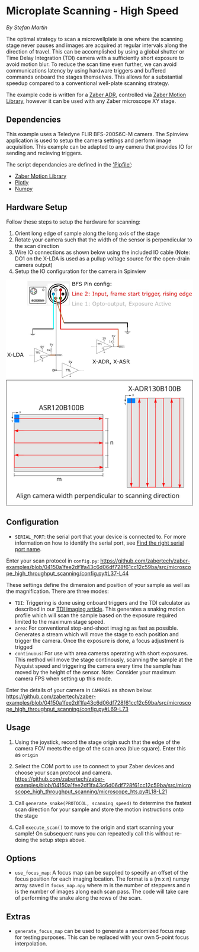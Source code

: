 # Microplate Scanning - High Speed

*By Stefan Martin*

The optimal strategy to scan a microwellplate is one where the scanning stage never pauses and images are acquired at regular intervals along the direction of travel. This can be accomplished by using a global shutter or Time Delay Integration (TDI) camera with a sufficiently short exposure to avoid motion blur.
To reduce the scan time even further, we can avoid communications latency by using hardware triggers and buffered commands onboard the stages themselves. This allows for a substantial speedup compared to a conventional well-plate scanning strategy.

The example code is written for a [Zaber ADR](https://www.zaber.com/products/scanning-microscope-stages/X-ADR-AE), controlled via [Zaber Motion Library](https://software.zaber.com/motion-library/docs), however it can be used with any Zaber microscope XY stage.

## Dependencies

This example uses a Teledyne FLIR BFS-200S6C-M camera. The Spinview application is used to setup the camera settings and perform image acquisition. This example can be adapted to any camera that provides IO for sending and recieving triggers.

The script dependancies are defined in the ['Pipfile'](./Pipfile):

- [Zaber Motion Library](https://software.zaber.com/motion-library/docs)
- [Plotly](https://plotly.com/python/)
- [Numpy](https://numpy.org/)

## Hardware Setup

Follow these steps to setup the hardware for scanning:

1. Orient long edge of sample along the long axis of the stage
2. Rotate your camera such that the width of the sensor is perpendicular to the scan direction
3. Wire IO connections as shown below using the included IO cable (Note: DO1 on the X-LDA is used as a pullup voltage source for the open-drain camera output)
4. Setup the IO configuration for the camera in Spinview

![IO connections](img/Connections.jpg)
![scan coordinates](img/scan_coordinate_system.jpg)

## Configuration

- `SERIAL_PORT`: the serial port that your device is connected to.
For more information on how to identify the serial port,
see [Find the right serial port name](https://software.zaber.com/motion-library/docs/guides/communication/find_right_port).

Enter your scan protocol in `config.py`:
<https://github.com/zabertech/zaber-examples/blob/04150a1fee2df1fa43c6d06df728f61cc12c59ba/src/microscope_high_throughput_scanning/config.py#L37-L44>

These settings define the dimension and position of your sample as well as the magnification. There are three modes:

- `TDI`: Triggering is done using onboard triggers and the TDI calculator as described in our [TDI imaging article](https://www.zaber.com/articles/tdi-imaging). This generates a snaking motion profile which will scan the sample based on the exposure required limited to the maximum stage speed.
- `area`: For conventional stop-and-shoot imaging as fast as possible. Generates a stream which will move the stage to each position and trigger the camera. Once the exposure is done, a focus adjustment is trigged
- `continuous`: For use with area cameras operating with short exposures. This method will move the stage continously, scanning the sample at the Nyquist speed and triggering the camera every time the sample has moved by the height of the sensor. Note: Consider your maximum camera FPS when setting up this mode.

Enter the details of your camera in `CAMERAS` as shown below:
<https://github.com/zabertech/zaber-examples/blob/04150a1fee2df1fa43c6d06df728f61cc12c59ba/src/microscope_high_throughput_scanning/config.py#L69-L73>

## Usage

1. Using the joystick, record the stage origin such that the edge of the camera FOV meets the edge of the scan area (blue square). Enter this as `origin`
2. Select the COM port to use to connect to your Zaber devices and choose your scan protocol and camera.
<https://github.com/zabertech/zaber-examples/blob/04150a1fee2df1fa43c6d06df728f61cc12c59ba/src/microscope_high_throughput_scanning/microscope_hts.py#L18-L21>

3. Call `generate_snake(PROTOCOL, scanning_speed)` to determine the fastest scan direction for your sample and store the motion instructions onto the stage
4. Call `execute_scan()` to move to the origin and start scanning your sample! On subsequent runs you can repeatedly call this without re-doing the setup steps above.

## Options

- `use_focus_map`: A focus map can be supplied to specify an offset of the focus position for each imaging location. The format is a (m x n) numpy array saved in `focus_map.npy` where m is the number of steppvers and n is the number of images along each scan pass. The code will take care of performing the snake along the rows of the scan.

## Extras

- `generate_focus_map` can be used to generate a randomized focus map for testing purposes. This can be replaced with your own 5-point focus interpolation.
